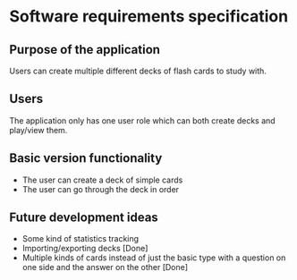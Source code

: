 # Software requirements specification

## Purpose of the application

Users can create multiple different decks of flash cards to study with.

## Users

The application only has one user role which can both create decks and play/view them.

## Basic version functionality
- The user can create a deck of simple cards
- The user can go through the deck in order

## Future development ideas
- Some kind of statistics tracking 
- Importing/exporting decks [Done]
- Multiple kinds of cards instead of just the basic type with a question on one side and the answer on the other [Done]
